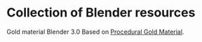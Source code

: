 # Collection of Blender resources

Gold material
Blender 3.0
Based on [Procedural Gold Material](https://www.youtube.com/watch?v=XXZtuPVTU6o).

